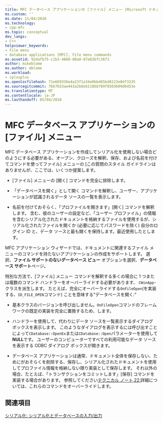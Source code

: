 ```yaml
---
title: MFC データベース アプリケーションの [ファイル] メニュー |Microsoft ドキュメント
ms.custom: ''
ms.date: 11/04/2016
ms.technology:
- cpp-mfc
ms.topic: conceptual
dev_langs:
- C++
helpviewer_keywords:
- File menu
- database applications [MFC], File menu commands
ms.assetid: 92dafb75-c1b3-4860-80a0-87a83bfc36f2
author: mikeblome
ms.author: mblome
ms.workload:
- cplusplus
ms.openlocfilehash: 71e669336e4a23f1a34e0bbd65bd8123e0df3335
ms.sourcegitcommit: 76b7653ae443a2b8eb1186b789f8503609d6453e
ms.translationtype: MT
ms.contentlocale: ja-JP
ms.lasthandoff: 05/04/2018
---
```

# <a name="file-menu-in-an-mfc-database-application"></a>MFC データベース アプリケーションの [ファイル] メニュー
MFC データベース アプリケーションを作成してシリアル化を使用しない場合どのようにする必要がある、オープン、クローズを解釈、保存、および名前を付けてコマンドを使ってファイル] メニューの [この質問のスタイル ガイドラインはありませんが、ここでは、いくつか提案します。  
  
-   [ファイル] メニューの [開く] コマンドを完全に排除します。  
  
-   「データベースを開く」として開く コマンドを解釈し、ユーザー、アプリケーションが認識されるデータ ソースの一覧を表示します。  
  
-   名前を付けておそらく、「プロファイルを開きます」[開く] コマンドを解釈します。 含む、彼のユーザーの設定など、「ユーザー プロファイル」の情報を含むシリアル化されたドキュメントを格納するファイルを使用するが、シリアル化されたファイルを開くか (必要に応じてパスワードを除く) 自分のログイン ID と、データ ソースと最も開くを保持します。最近使用したとします。  
  
 MFC アプリケーション ウィザードでは、ドキュメントに関連するファイル メニューのコマンドを持たないアプリケーションの作成をサポートします。 選択、**ファイル サポートのないデータベース ビュー**  オプションを選択、**データベース サポート**ページ。  
  
 特別な方法で、[ファイル] メニュー コマンドを解釈する多くの場合に 1 つまたは複数のコマンド ハンドラーをオーバーライドする必要があります、 `CWinApp`-クラスを派生します。 たとえば、完全にオーバーライドする`OnFileOpen`(を実装する、`ID_FILE_OPEN`コマンド) ことを意味する"データベースを開く:"  
  
-   基本クラスのバージョンを呼び出しません。`OnFileOpen`コマンドのフレームワークの既定の実装を完全に置換するため、します。  
  
-   ハンドラーを使用して、代わりにデータ ソースを一覧表示するダイアログ ボックスを表示します。 このようなダイアログを表示するには呼び出すことによって`CDatabase::OpenEx`または`CDatabase::Open`パラメーターを使用して**NULL**です。 ユーザーのコンピューターですべての利用可能なデータ ソースを表示する ODBC ダイアログ ボックスが開きます。  
  
-   データベース アプリケーションは通常、ドキュメント全体を保存しない、ためにがおそらくを削除する、保存し、シリアル化されたドキュメントを使用してプロファイル情報を格納しない限り実装として保存します。 それ以外の場合、たとえば、「トランザクションをコミットします」[保存] コマンドを実装する場合があります。 参照してください[テクニカル ノート 22:](../mfc/tn022-standard-commands-implementation.md)詳細については、これらのコマンドをオーバーライドします。  
  
## <a name="see-also"></a>関連項目  
 [シリアル化: シリアル化とデータベースの入力/出力](../mfc/serialization-serialization-vs-database-input-output.md)

